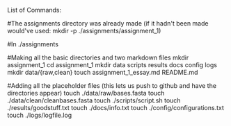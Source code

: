 List of Commands:

#The assignments directory was already made (if it hadn't been made would've used: mkdir -p ./assignments/assignment_1)

#In ./assignments

#Making all the basic directories and two markdown files
mkdir assignment_1
cd assignment_1
mkdir data scripts results docs config logs
mkdir data/{raw,clean}
touch assignment_1_essay.md README.md

#Adding all the placeholder files (this lets us push to github and have the directories appear)
touch ./data/raw/bases.fasta
touch ./data/clean/cleanbases.fasta
touch ./scripts/script.sh
touch ./results/goodstuff.txt
touch ./docs/info.txt
touch ./config/configurations.txt
touch ./logs/logfile.log


